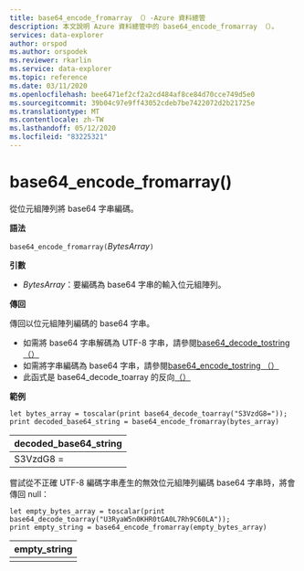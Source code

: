 ```yaml
---
title: base64_encode_fromarray （）-Azure 資料總管
description: 本文說明 Azure 資料總管中的 base64_encode_fromarray （）。
services: data-explorer
author: orspod
ms.author: orspodek
ms.reviewer: rkarlin
ms.service: data-explorer
ms.topic: reference
ms.date: 03/11/2020
ms.openlocfilehash: bee6471ef2cf2a2cd484af8ce84d70cce749d5e0
ms.sourcegitcommit: 39b04c97e9ff43052cdeb7be7422072d2b21725e
ms.translationtype: MT
ms.contentlocale: zh-TW
ms.lasthandoff: 05/12/2020
ms.locfileid: "83225321"
---
```

# <a name="base64_encode_fromarray"></a>base64_encode_fromarray()

從位元組陣列將 base64 字串編碼。

**語法**

`base64_encode_fromarray(`*BytesArray*`)`

**引數**

* *BytesArray*：要編碼為 base64 字串的輸入位元組陣列。

**傳回**

傳回以位元組陣列編碼的 base64 字串。

* 如需將 base64 字串解碼為 UTF-8 字串，請參閱[base64_decode_tostring （）](base64_decode_tostringfunction.md)
* 如需將字串編碼為 base64 字串，請參閱[base64_encode_tostring （）](base64_encode_tostringfunction.md)
* 此函式是 base64_decode_toarray 的反向[（）](base64_decode_toarrayfunction.md)

**範例**

<!-- csl: https://help.kusto.windows.net/Samples -->
```kusto
let bytes_array = toscalar(print base64_decode_toarray("S3VzdG8="));
print decoded_base64_string = base64_encode_fromarray(bytes_array)
```

|decoded_base64_string|
|---|
|S3VzdG8 =|


嘗試從不正確 UTF-8 編碼字串產生的無效位元組陣列編碼 base64 字串時，將會傳回 null：

<!-- csl: https://help.kusto.windows.net/Samples -->
```kusto
let empty_bytes_array = toscalar(print base64_decode_toarray("U3RyaW5n0KHR0tGA0L7Rh9C60LA"));
print empty_string = base64_encode_fromarray(empty_bytes_array)
```

|empty_string|
|---|
||
